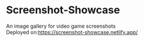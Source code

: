 # Screenshot-Showcase
An image gallery for video game screenshots<br/>
Deployed on:https://screenshot-showcase.netlify.app/
